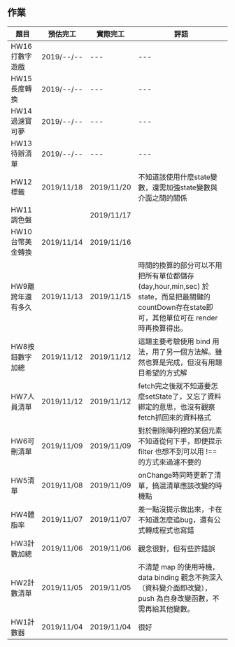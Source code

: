 ## 作業

|題目|預估完工|實際完工|評語|
|---|---|---|---|
|HW16打數字遊戲|2019/--/--|---|---|
|HW15長度轉換|2019/--/--|---|---|
|HW14過濾寶可夢|2019/--/--|---|---|
|HW13待辦清單|2019/--/--|---|---|
|HW12標籤|2019/11/18|2019/11/20|不知道該使用什麼state變數，還需加強state變數與介面之間的關係|
|HW11調色盤||2019/11/17||
|HW10台幣美金轉換|2019/11/14|2019/11/16||
|HW9離跨年還有多久|2019/11/13|2019/11/15|時間的換算的部分可以不用把所有單位都儲存(day,hour,min,sec) 於 state，而是把最關鍵的countDown存在state即可，其他單位可在 render 時再換算得出。|
|HW8按鈕數字加總|2019/11/12|2019/11/12|這題主要考驗使用 bind 用法，用了另一個方法解。雖然也算是完成，但沒有用題目希望的方式解|
|HW7人員清單|2019/11/12|2019/11/12|fetch完之後就不知道要怎麼setState了，又忘了資料綁定的意思，也沒有觀察fetch抓回來的資料格式|
|HW6可刪清單|2019/11/09|2019/11/09|對於刪除陣列裡的某個元素不知道從何下手，即便提示 filter 也想不到可以用 !== 的方式來過濾不要的|
|HW5清單|2019/11/08|2019/11/09|onChange時同時更新了清單，搞混清單應該改變的時機點|
|HW4體脂率|2019/11/07|2019/11/07|差一點沒提示做出來，卡在不知道怎麼追bug，還有公式轉成程式也寫錯|
|HW3計數加總|2019/11/06|2019/11/06|觀念很對，但有些許錯誤|
|HW2計數清單|2019/11/05|2019/11/05|不清楚 map 的使用時機，data binding 觀念不夠深入（資料變介面即改變），push 為自身改變函數，不需再給其他變數。|
|HW1計數器|2019/11/04|2019/11/04|很好|
